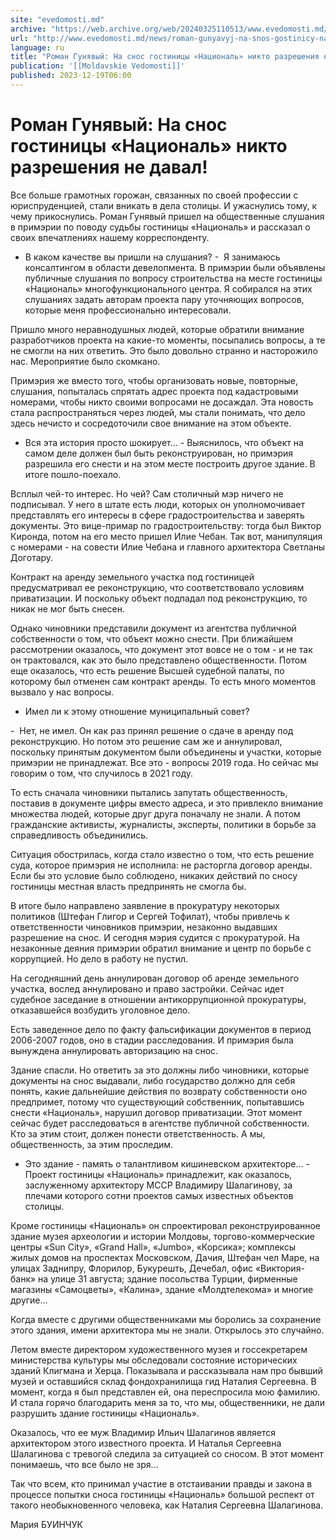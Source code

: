 ```yaml
---
site: "evedomosti.md"
archive: "https://web.archive.org/web/20240325110513/www.evedomosti.md/news/roman-gunyavyj-na-snos-gostinicy-nacional-nikto-razresheniya"
url: "http://www.evedomosti.md/news/roman-gunyavyj-na-snos-gostinicy-nacional-nikto-razresheniya"
language: ru
title: "Роман Гунявый: На снос гостиницы «Националь» никто разрешения не давал!"
publication: '[[Moldavskie Vedomosti]]'
published: 2023-12-19T06:00
---
```


# Роман Гунявый: На снос гостиницы «Националь» никто разрешения не давал!

Все больше грамотных горожан, связанных по своей профессии с юриспруденцией, стали вникать в дела столицы. И ужаснулись тому, к чему прикоснулись. Роман Гунявый пришел на общественные слушания в примэрии по поводу судьбы гостиницы «Националь» и рассказал о своих впечатлениях нашему корреспонденту.

- В каком качестве вы пришли на слушания? -  Я занимаюсь консалтингом в области девелопмента. В примэрии были объявлены публичные слушания по вопросу строительства на месте гостиницы «Националь» многофункционального центра. Я собирался на этих слушаниях задать авторам проекта пару уточняющих вопросов, которые меня профессионально интересовали.

Пришло много неравнодушных людей, которые обратили внимание разработчиков проекта на какие-то моменты, посыпались вопросы, а те не смогли на них ответить. Это было довольно странно и насторожило нас. Мероприятие было скомкано.

Примэрия же вместо того, чтобы организовать новые, повторные, слушания, попыталась спрятать адрес проекта под кадастровыми номерами, чтобы никто своими вопросами не досаждал. Эта новость стала распространяться через людей, мы стали понимать, что дело здесь нечисто и сосредоточили свое внимание на этом объекте.

- Вся эта история просто шокирует… - Выяснилось, что объект на самом деле должен был быть реконструирован, но примэрия разрешила его снести и на этом месте построить другое здание. В итоге пошло-поехало.

Всплыл чей-то интерес. Но чей? Сам столичный мэр ничего не подписывал. У него в штате есть люди, которых он уполномочивает представлять его интересы в сфере градостроительства и заверять документы. Это вице-примар по градостроительству: тогда был Виктор Киронда, потом на его место пришел Илие Чебан. Так вот, манипуляция с номерами - на совести Илие Чебана и главного архитектора Светланы Доготару.

Контракт на аренду земельного участка под гостиницей предусматривал ее реконструкцию, что соответствовало условиям приватизации. И поскольку объект подпадал под реконструкцию, то никак не мог быть снесен.

Однако чиновники представили документ из агентства публичной собственности о том, что объект можно снести. При ближайшем рассмотрении оказалось, что документ этот вовсе не о том - и не так он трактовался, как это было представлено общественности. Потом еще оказалось, что есть решение Высшей судебной палаты, по которому был отменен сам контракт аренды. То есть много моментов вызвало у нас вопросы.

- Имел ли к этому отношение муниципальный совет?

-  Нет, не имел. Он как раз принял решение о сдаче в аренду под реконструкцию. Но потом это решение сам же и аннулировал, поскольку принятым документом были объединены и участки, которые примэрии не принадлежат. Все это - вопросы 2019 года. Но сейчас мы говорим о том, что случилось в 2021 году.

То есть сначала чиновники пытались запутать общественность, поставив в документе цифры вместо адреса, и это привлекло внимание множества людей, которые друг друга поначалу не знали. А потом гражданские активисты, журналисты, эксперты, политики в борьбе за справедливость объединились.

Ситуация обострилась, когда стало известно о том, что есть решение суда, которое примэрия не исполнила: не расторгла договор аренды. Если бы это условие было соблюдено, никаких действий по сносу гостиницы местная власть предпринять не смогла бы.

В итоге было направлено заявление в прокуратуру некоторых политиков (Штефан Глигор и Сергей Тофилат), чтобы привлечь к ответственности чиновников примэрии, незаконно выдавших разрешение на снос. И сегодня мэрия судится с прокуратурой. На незаконные деяния примэрии обратил внимание и центр по борьбе с коррупцией. Но дело в работу не пустил.

На сегодняшний день аннулирован договор об аренде земельного участка, вослед аннулировано и право застройки. Сейчас идет судебное заседание в отношении антикоррупционной прокуратуры, отказавшейся возбудить уголовное дело.

Есть заведенное дело по факту фальсификации документов в период 2006-2007 годов, оно в стадии расследования. И примэрия была вынуждена аннулировать авторизацию на снос.

Здание спасли. Но ответить за это должны либо чиновники, которые документы на снос выдавали, либо государство должно для себя понять, какие дальнейшие действия по возврату собственности оно предпримет, потому что существующий собственник, попытавшись снести «Националь», нарушил договор приватизации. Этот момент сейчас будет расследоваться в агентстве публичной собственности. Кто за этим стоит, должен понести ответственность. А мы, общественность, за этим проследим.

- Это здание - память о талантливом кишиневском архитекторе… - Проект гостиницы «Националь» принадлежит, как оказалось, заслуженному архитектору МССР Владимиру Шалагинову, за плечами которого сотни проектов самых известных объектов столицы.

Кроме гостиницы «Националь» он спроектировал реконструированное здание музея археологии и истории Молдовы, торгово-коммерческие центры «Sun City», «Grand Hall», «Jumbo», «Корсика»; комплексы жилых домов на проспектах Московском, Дачия, Штефан чел Маре, на улицах Заднипру, Флорилор, Букурешть, Дечебал, офис «Виктория-банк» на улице 31 августа; здание посольства Турции, фирменные магазины «Самоцветы», «Калина», здание «Молдтелекома» и многие другие…

Когда вместе с другими общественниками мы боролись за сохранение этого здания, имени архитектора мы не знали. Открылось это случайно.

Летом вместе директором художественного музея и госсекретарем министерства культуры мы обследовали состояние исторических зданий Клигмана и Херца. Показывала и рассказывала нам про бывший музей и оставшийся склад фондохранилища гид Наталия Сергеевна. В момент, когда я был представлен ей, она переспросила мою фамилию. И стала горячо благодарить меня за то, что мы, общественники, не дали разрушить здание гостиницы «Националь».

Оказалось, что ее муж Владимир Ильич Шалагинов является архитектором этого известного проекта. И Наталья Сергеевна Шалагинова с тревогой следила за ситуацией со сносом. В этот момент понимаешь, что все было не зря...

Так что всем, кто принимал участие в отстаивании правды и закона в процессе попытки сноса гостиницы «Националь» большой респект от такого необыкновенного человека, как Наталия Сергеевна Шалагинова.

Мария БУИНЧУК